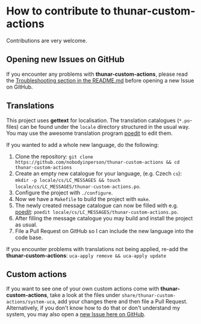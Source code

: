 # How to contribute to thunar-custom-actions

Contributions are very welcome.

## Opening new Issues on GitHub

If you encounter any problems with **thunar-custom-actions**, please read the [Troubleshooting section in the README.md](https://github.com/nobodyinperson/thunar-custom-actions/blob/master/README.md#troubleshooting) before opening a new Issue on GitHub.

## Translations

This project uses **gettext** for localisation. The translation catalogues (`*.po`-files) can be found under the `locale` directory structured in the usual way. You may use the awesome translation program [poedit](https://github.com/vslavik/poedit) to edit them.

If you wanted to add a whole new language, do the following:

1. Clone the repository: `git clone https://github.com/nobodyinperson/thunar-custom-actions && cd thunar-custom-actions`
2. Create an empty new catalogue for your language, (e.g. Czech `cs`): `mkdir -p locale/cs/LC_MESSAGES && touch locale/cs/LC_MESSAGES/thunar-custom-actions.po`.
3. Configure the project with `./configure`.
4. Now we have a `Makefile` to build the project with `make`.
5. The newly created message catalogue can now be filled with e.g. [poedit](https://github.com/vslavik/poedit): `poedit locale/cs/LC_MESSAGES/thunar-custom-actions.po`.
6. After filling the message catalogue you may build and install the project as usual.
7. File a Pull Request on GitHub so I can include the new language into the code base.

If you encounter problems with translations not being applied, re-add the **thunar-custom-actions**: `uca-apply remove && uca-apply update`

## Custom actions

If you want to see one of your own custom actions come with **thunar-custom-actions**, take a look at the files under `share/thunar-custom-actions/system-uca`, add your changes there and then file a Pull Request. Alternatively, if you don't know how to do that or don't understand my system, you may also open a [new Issue here on GitHub](https://github.com/nobodyinperson/thunar-custom-actions/issues/new).
